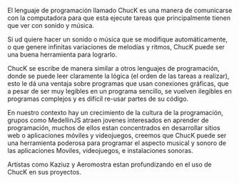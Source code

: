 
  El lenguaje de programación llamado ChucK es una manera de comunicarse con la computadora 
  para que esta ejecute tareas que principalmente tienen que ver con sonido y música.
  
  Si ud quiere hacer un sonido o música que se modifique automáticamente, o que genere infinitas
  variaciones de melodías y ritmos, ChucK puede ser una buena herramienta para lograrlo.
  
  ChucK se escribe de manera similar a otros lenguajes de programación, donde se puede leer 
  claramente la lógica (el orden de las tareas a realizar), esto le dá una ventaja sobre programas
  que usan conexiones gráficas, que a pesar de ser muy legibles en un programa sencillo, se vuelven
  ilegibles en programas complejos y es difícil re-usar partes de su código.
  
  En nuestro contexto hay un crecimiento de la cultura de la programación, grupos como MedellinJS
  atraen jovenes interesados en aprender de programación, muchos de ellos estan concentrados
  en desarrollar sitios web o aplicaciones móviles y videojuegos, creemos que  ChucK puede ser una 
  herramienta poderosa para programar el aspecto musical y sonoro de las aplicaciones Moviles, 
  videojuegos, e instalaciones sonoras. 
  
  Artistas como Kaziuz y Aeromostra estan profundizando en el uso de ChucK en sus proyectos.
